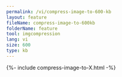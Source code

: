 ```yaml
---
permalink: /vi/compress-image-to-600-kb
layout: feature
fileName: compress-image-to-600kb
folderName: feature
tool: imgcompression
lang: vi
size: 600
type: kb
---
```


{%- include compress-image-to-X.html -%}
